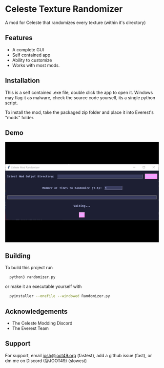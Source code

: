 
# Celeste Texture Randomizer

A mod for Celeste that randomizes every texture (within it's directory)


## Features

- A complete GUI
- Self contained app
- Ability to customize
- Works with most mods.


## Installation

This is a self contained .exe file, double click the app to open it. Windows may flag it as malware, check the source code yourself, its a single python script. 

To install the mod, take the packaged zip folder and place it into Everest's "mods" folder. 

## Demo

![gif](https://github.com/JOOT49/Celeste-Texture-Randomizer/blob/main/images/ezgif-4-53c0cf94fe.gif?raw=true)




## Building

To build this project run

```bash
  python3 randomizer.py
```

or make it an executable yourself with

```bash
  pyinstaller --onefile --windowed Randomizer.py
```

## Acknowledgements

 - The Celeste Modding Discord
 - The Everest Team


## Support

For support, email josh@joot49.org (fastest), add a github issue (fast), or dm me on Discord (@JOOT49) (slowest)
